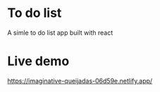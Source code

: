 # To do list 
A simle to do list app built with react

# Live demo
<a href="https://imaginative-queijadas-06d59e.netlify.app/">https://imaginative-queijadas-06d59e.netlify.app/</a>